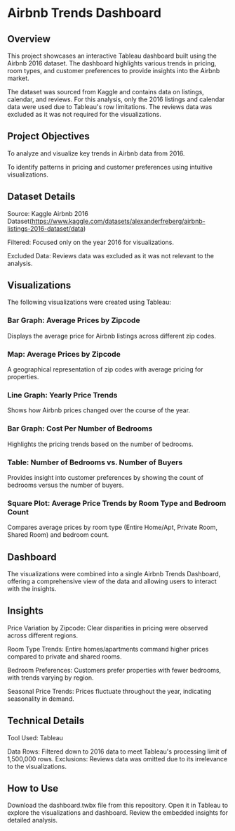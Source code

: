 # Airbnb Trends Dashboard

## Overview

This project showcases an interactive Tableau dashboard built using the Airbnb 2016 dataset. The dashboard highlights various trends in pricing, room types, and customer preferences to provide insights into the Airbnb market.

The dataset was sourced from Kaggle and contains data on listings, calendar, and reviews. For this analysis, only the 2016 listings and calendar data were used due to Tableau's row limitations. The reviews data was excluded as it was not required for the visualizations.

## Project Objectives
To analyze and visualize key trends in Airbnb data from 2016.

To identify patterns in pricing and customer preferences using intuitive visualizations.

## Dataset Details

Source: Kaggle Airbnb 2016 Dataset(https://www.kaggle.com/datasets/alexanderfreberg/airbnb-listings-2016-dataset/data)

Filtered: Focused only on the year 2016 for visualizations.

Excluded Data: Reviews data was excluded as it was not relevant to the analysis.

## Visualizations
The following visualizations were created using Tableau:

### Bar Graph: Average Prices by Zipcode

Displays the average price for Airbnb listings across different zip codes.
### Map: Average Prices by Zipcode

A geographical representation of zip codes with average pricing for properties.
### Line Graph: Yearly Price Trends

Shows how Airbnb prices changed over the course of the year.
### Bar Graph: Cost Per Number of Bedrooms

Highlights the pricing trends based on the number of bedrooms.
### Table: Number of Bedrooms vs. Number of Buyers

Provides insight into customer preferences by showing the count of bedrooms versus the number of buyers.
### Square Plot: Average Price Trends by Room Type and Bedroom Count

Compares average prices by room type (Entire Home/Apt, Private Room, Shared Room) and bedroom count.

## Dashboard
The visualizations were combined into a single Airbnb Trends Dashboard, offering a comprehensive view of the data and allowing users to interact with the insights.


## Insights
Price Variation by Zipcode: Clear disparities in pricing were observed across different regions.

Room Type Trends: Entire homes/apartments command higher prices compared to private and shared rooms.

Bedroom Preferences: Customers prefer properties with fewer bedrooms, with trends varying by region.

Seasonal Price Trends: Prices fluctuate throughout the year, indicating seasonality in demand.


## Technical Details
Tool Used: Tableau

Data Rows: Filtered down to 2016 data to meet Tableau's processing limit of 1,500,000 rows.
Exclusions: Reviews data was omitted due to its irrelevance to the visualizations.

## How to Use
Download the dashboard.twbx file from this repository.
Open it in Tableau to explore the visualizations and dashboard.
Review the embedded insights for detailed analysis.
